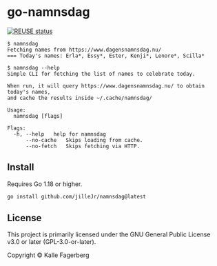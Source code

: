 <!--
SPDX-FileCopyrightText: 2022 Kalle Fagerberg

SPDX-License-Identifier: CC-BY-4.0
-->

# go-namnsdag

[![REUSE status](https://api.reuse.software/badge/github.com/jilleJr/go-namnsdag)](https://api.reuse.software/info/github.com/jilleJr/go-namnsdag)

```console
$ namnsdag
Fetching names from https://www.dagensnamnsdag.nu/
=== Today's names: Erla*, Essy*, Ester, Kenji*, Lenore*, Scilla*

$ namnsdag --help
Simple CLI for fetching the list of names to celebrate today.

When run, it will query https://www.dagensnamnsdag.nu/ to obtain today's names,
and cache the results inside ~/.cache/namnsdag/

Usage:
  namnsdag [flags]

Flags:
  -h, --help   help for namnsdag
      --no-cache   Skips loading from cache.
      --no-fetch   Skips fetching via HTTP.
```

## Install

Requires Go 1.18 or higher.

```sh
go install github.com/jilleJr/namnsdag@latest
```

## License

This project is primarily licensed under the GNU General Public License v3.0 or
later (GPL-3.0-or-later).

Copyright &copy; Kalle Fagerberg
